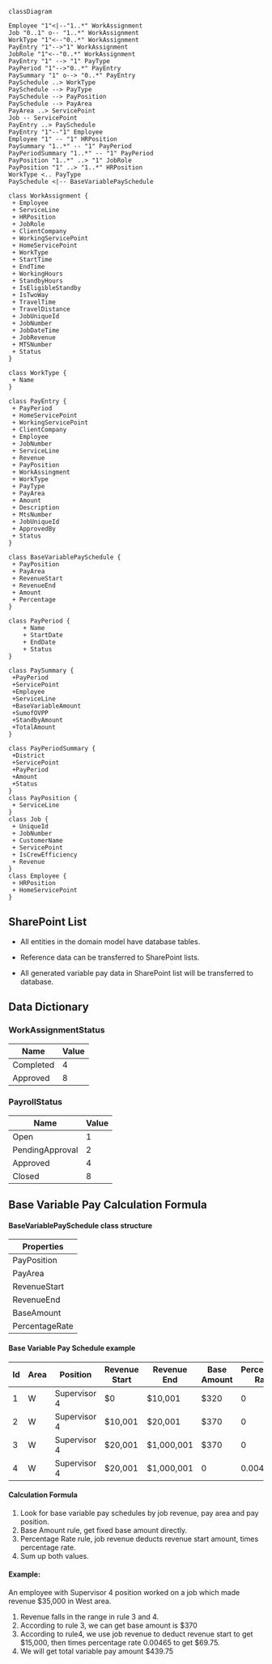 ```mermaid
classDiagram

Employee "1"<|--"1..*" WorkAssignment
Job "0..1" o-- "1..*" WorkAssignment
WorkType "1"<--"0..*" WorkAssignment
PayEntry "1"-->"1" WorkAssignment
JobRole "1"<--"0..*" WorkAssignment
PayEntry "1" --> "1" PayType
PayPeriod "1"-->"0..*" PayEntry
PaySummary "1" o--> "0..*" PayEntry
PaySchedule ..> WorkType
PaySchedule --> PayType
PaySchedule --> PayPosition
PaySchedule --> PayArea
PayArea ..> ServicePoint
Job -- ServicePoint
PayEntry ..> PaySchedule
PayEntry "1"--"1" Employee
Employee "1" -- "1" HRPosition
PaySummary "1..*" -- "1" PayPeriod
PayPeriodSummary "1..*" -- "1" PayPeriod
PayPosition "1..*" ..> "1" JobRole
PayPosition "1" ..> "1..*" HRPosition
WorkType <.. PayType
PaySchedule <|-- BaseVariablePaySchedule

class WorkAssignment {
 + Employee
 + ServiceLine
 + HRPosition
 + JobRole
 + ClientCompany
 + WorkingServicePoint
 + HomeServicePoint
 + WorkType
 + StartTime
 + EndTime
 + WorkingHours
 + StandbyHours
 + IsEligibleStandby
 + IsTwoWay
 + TravelTime
 + TravelDistance
 + JobUniqueId 
 + JobNumber
 + JobDateTime
 + JobRevenue
 + MTSNumber
 + Status
}

class WorkType {
 + Name
}

class PayEntry {
 + PayPeriod
 + HomeServicePoint
 + WorkingServicePoint
 + ClientCompany
 + Employee
 + JobNumber
 + ServiceLine
 + Revenue
 + PayPosition
 + WorkAssingment
 + WorkType
 + PayType
 + PayArea
 + Amount
 + Description
 + MtsNumber
 + JobUniqueId
 + ApprovedBy
 + Status
}

class BaseVariablePaySchedule {
 + PayPosition
 + PayArea
 + RevenueStart
 + RevenueEnd
 + Amount
 + Percentage
}

class PayPeriod {
	+ Name
	+ StartDate
	+ EndDate
	+ Status
}

class PaySummary {
 +PayPeriod
 +ServicePoint
 +Employee
 +ServiceLine
 +BaseVariableAmount
 +SumofOVPP
 +StandbyAmount
 +TotalAmount
}

class PayPeriodSummary {
 +District
 +ServicePoint
 +PayPeriod
 +Amount
 +Status
}
class PayPosition {
 + ServiceLine
}
class Job {
 + UniqueId
 + JobNumber
 + CustomerName
 + ServicePoint
 + IsCrewEfficiency
 + Revenue
}
class Employee {
 + HRPosition
 + HomeServicePoint
}
```



## SharePoint List

- All entities in the domain model have database tables.

- Reference data can be transferred to SharePoint lists. 

- All generated variable pay data in SharePoint list will be transferred to database.

   



## Data Dictionary



### WorkAssignmentStatus

| Name      | Value |
| --------- | ----- |
| Completed | 4     |
| Approved  | 8     |

### PayrollStatus

| Name            | Value |
| --------------- | ----- |
| Open            | 1     |
| PendingApproval | 2     |
| Approved        | 4     |
| Closed          | 8     |

## Base Variable Pay Calculation Formula

#### BaseVariablePaySchedule class structure

| Properties   |
| ------------ |
| PayPosition  |
| PayArea      |
| RevenueStart |
| RevenueEnd   |
| BaseAmount     |
| PercentageRate    |

#### Base Variable Pay Schedule example

|Id| Area | Position | Revenue Start | Revenue End | Base Amount | Percentage Rate |
| -- | ---- | ------------ | ------- | ---------- | ---- | ---- |
|1| W    | Supervisor 4 | $0      | $10,001    | $320 | 0 |
|2| W    | Supervisor 4 | $10,001 | $20,001    | $370 | 0 |
|3| W    | Supervisor 4 | $20,001 | $1,000,001 | $370 | 0 |
|4| W    | Supervisor 4 | $20,001 | $1,000,001 | 0 | 0.00465 |

#### Calculation Formula

1.  Look for base variable pay schedules by job revenue, pay area and pay position.
2.  Base Amount rule, get fixed base amount directly.
3.  Percentage Rate rule, job revenue deducts revenue start amount, times percentage rate.
4. Sum up both values.

#### Example:

An employee with Supervisor 4 position worked on a job which made revenue $35,000 in West area.

1. Revenue falls in the range in rule 3 and 4.
2. According to rule 3, we can get base amount is $370
3. According to rule4, we use job revenue to deduct revenue start to get $15,000, then times percentage rate 0.00465 to get $69.75.
4. We will get total variable pay amount $439.75



